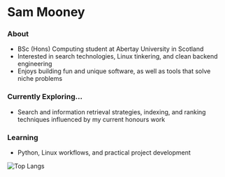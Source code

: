 # Sam Mooney

### About
- BSc (Hons) Computing student at Abertay University in Scotland
- Interested in search technologies, Linux tinkering, and clean backend engineering
- Enjoys building fun and unique software, as well as tools that solve niche problems

### Currently Exploring...
- Search and information retrieval strategies, indexing, and ranking techniques influenced by my current honours work

### Learning
- Python, Linux workflows, and practical project development 

![Top Langs](https://github-readme-stats.vercel.app/api/top-langs/?username=sammooneydev&layout=compact)